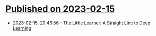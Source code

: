 # [Published on 2023-02-15](index.md)

* [2023-02-15, 20:46:56](https://news.ycombinator.com/item?id=34810332) - [The Little Learner: A Straight Line to Deep Learning](https://mitpress.mit.edu/9780262546379/the-little-learner/)
